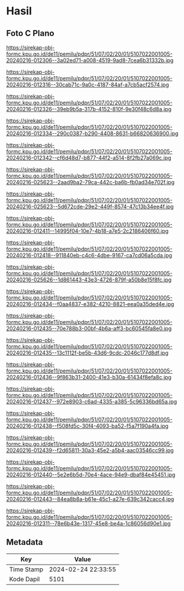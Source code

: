 # Hasil

## Foto C Plano

https://sirekap-obj-formc.kpu.go.id/de11/pemilu/pdpr/51/07/02/20/01/5107022001005-20240216-012306--3a02ed71-a008-4519-9ad8-7cea6b31332b.jpg

https://sirekap-obj-formc.kpu.go.id/de11/pemilu/pdpr/51/07/02/20/01/5107022001005-20240216-012316--30cab71c-9a0c-4187-84af-a7cb5acf2574.jpg

https://sirekap-obj-formc.kpu.go.id/de11/pemilu/pdpr/51/07/02/20/01/5107022001005-20240216-012326--39eb9b5a-317b-4152-810f-9e30f48c6d8a.jpg

https://sirekap-obj-formc.kpu.go.id/de11/pemilu/pdpr/51/07/02/20/01/5107022001005-20240216-012334--290c0387-b290-4408-8631-b66820636900.jpg

https://sirekap-obj-formc.kpu.go.id/de11/pemilu/pdpr/51/07/02/20/01/5107022001005-20240216-012342--cf6d48d7-b877-44f2-a514-8f2fb27a069c.jpg

https://sirekap-obj-formc.kpu.go.id/de11/pemilu/pdpr/51/07/02/20/01/5107022001005-20240216-025623--2aad9ba2-79ca-442c-ba6b-fb0ad34e702f.jpg

https://sirekap-obj-formc.kpu.go.id/de11/pemilu/pdpr/51/07/02/20/01/5107022001005-20240216-025623--5d672cde-29e2-449f-8574-47c13b34ee4f.jpg

https://sirekap-obj-formc.kpu.go.id/de11/pemilu/pdpr/51/07/02/20/01/5107022001005-20240216-012411--14995f04-10e7-4b18-a7e5-2c2186406f60.jpg

https://sirekap-obj-formc.kpu.go.id/de11/pemilu/pdpr/51/07/02/20/01/5107022001005-20240216-012418--911840eb-c4c6-4dbe-9167-ca7cd06a5cda.jpg

https://sirekap-obj-formc.kpu.go.id/de11/pemilu/pdpr/51/07/02/20/01/5107022001005-20240216-025626--1d861443-43e3-4726-879f-a50b8e15f8fc.jpg

https://sirekap-obj-formc.kpu.go.id/de11/pemilu/pdpr/51/07/02/20/01/5107022001005-20240216-012434--f0aa4837-e382-4210-8821-eea0a35ded4e.jpg

https://sirekap-obj-formc.kpu.go.id/de11/pemilu/pdpr/51/07/02/20/01/5107022001005-20240216-012435--70e788b3-00bf-4b6a-aff3-bc60545fa8e0.jpg

https://sirekap-obj-formc.kpu.go.id/de11/pemilu/pdpr/51/07/02/20/01/5107022001005-20240216-012435--13c1112f-be5b-43d6-9cdc-2046c177d8df.jpg

https://sirekap-obj-formc.kpu.go.id/de11/pemilu/pdpr/51/07/02/20/01/5107022001005-20240216-012436--9f863b31-2400-41e3-b30a-61434f8efa8c.jpg

https://sirekap-obj-formc.kpu.go.id/de11/pemilu/pdpr/51/07/02/20/01/5107022001005-20240216-012437--972e8903-c6ad-4335-a385-5c96336bd65a.jpg

https://sirekap-obj-formc.kpu.go.id/de11/pemilu/pdpr/51/07/02/20/01/5107022001005-20240216-012438--f508fd5c-30f4-4093-ba52-f5a7f190a4fa.jpg

https://sirekap-obj-formc.kpu.go.id/de11/pemilu/pdpr/51/07/02/20/01/5107022001005-20240216-012439--f2d65811-30a3-45e2-a5b4-aac03546cc99.jpg

https://sirekap-obj-formc.kpu.go.id/de11/pemilu/pdpr/51/07/02/20/01/5107022001005-20240216-012440--5e2e6b5d-70e4-4ace-94e9-dbaf84e45451.jpg

https://sirekap-obj-formc.kpu.go.id/de11/pemilu/pdpr/51/07/02/20/01/5107022001005-20240216-012443--84ea8b8a-b61e-45c1-a27e-639c342cacc4.jpg

https://sirekap-obj-formc.kpu.go.id/de11/pemilu/pdpr/51/07/02/20/01/5107022001005-20240216-012311--78e6b43e-1317-45e8-be4a-1c86056d90e1.jpg


## Metadata

| Key        | Value               |
| ---------- | ------------------- |
| Time Stamp | 2024-02-24 22:33:55 |
| Kode Dapil | 5101                |



